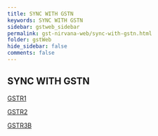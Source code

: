 ```yaml
---
title: SYNC WITH GSTN
keywords: SYNC WITH GSTN
sidebar: gstweb_sidebar
permalink: gst-nirvana-web/sync-with-gstn.html
folder: gstWeb
hide_sidebar: false
comments: false
---
```


## SYNC WITH GSTN

[GSTR1]()

[GSTR2]()

[GSTR3B]()
